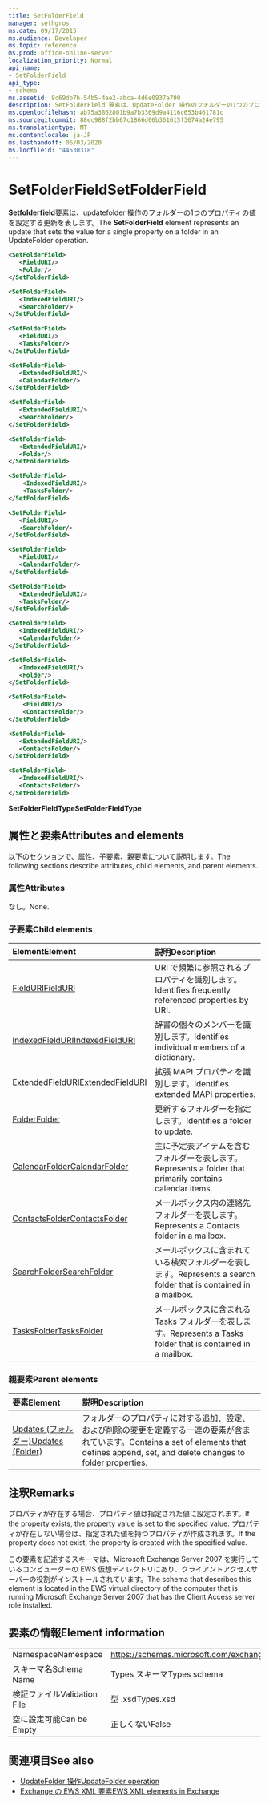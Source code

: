 ```yaml
---
title: SetFolderField
manager: sethgros
ms.date: 09/17/2015
ms.audience: Developer
ms.topic: reference
ms.prod: office-online-server
localization_priority: Normal
api_name:
- SetFolderField
api_type:
- schema
ms.assetid: 8c69db7b-54b5-4ae2-abca-4d6e0937a790
description: SetFolderField 要素は、UpdateFolder 操作のフォルダーの1つのプロパティの値を設定する更新を表します。
ms.openlocfilehash: ab75a3862801b9a7b3369d9a4116c653b461781c
ms.sourcegitcommit: 88ec988f2bb67c1866d06b361615f3674a24e795
ms.translationtype: MT
ms.contentlocale: ja-JP
ms.lasthandoff: 06/03/2020
ms.locfileid: "44530318"
---
```

# <a name="setfolderfield"></a><span data-ttu-id="a766a-103">SetFolderField</span><span class="sxs-lookup"><span data-stu-id="a766a-103">SetFolderField</span></span>

<span data-ttu-id="a766a-104">**Setfolderfield**要素は、updatefolder 操作のフォルダーの1つのプロパティの値を設定する更新を表します。</span><span class="sxs-lookup"><span data-stu-id="a766a-104">The **SetFolderField** element represents an update that sets the value for a single property on a folder in an UpdateFolder operation.</span></span> 

```xml
<SetFolderField>
   <FieldURI/>
   <Folder/>
</SetFolderField>
```
  
```xml
<SetFolderField>
   <IndexedFieldURI/> 
   <SearchFolder/> 
</SetFolderField>
```

```xml
<SetFolderField>
   <FieldURI/> 
   <TasksFolder/>
</SetFolderField>
```

```xml
<SetFolderField>
   <ExtendedFieldURI/> 
   <CalendarFolder/> 
</SetFolderField>
```

```xml
<SetFolderField>
   <ExtendedFieldURI/> 
   <SearchFolder/>
</SetFolderField>
```

```xml
<SetFolderField>
   <ExtendedFieldURI/> 
   <Folder/> 
</SetFolderField>
```

```xml
<SetFolderField>
    <IndexedFieldURI/> 
    <TasksFolder/>
</SetFolderField>
```

```xml
<SetFolderField>
   <FieldURI/> 
   <SearchFolder/>
</SetFolderField>
```

```xml
<SetFolderField>
   <FieldURI/> 
   <CalendarFolder/> 
</SetFolderField>
```

```xml
<SetFolderField>
   <ExtendedFieldURI/> 
   <TasksFolder/> 
</SetFolderField>
```

```xml
<SetFolderField>
   <IndexedFieldURI/> 
   <CalendarFolder/> 
</SetFolderField>
```

```xml
<SetFolderField>
   <IndexedFieldURI/> 
   <Folder/>
</SetFolderField>
```

```xml
<SetFolderField>
    <FieldURI/> 
    <ContactsFolder/>
</SetFolderField>
```

```xml
<SetFolderField>
   <ExtendedFieldURI/> 
   <ContactsFolder/>
</SetFolderField>
```

```xml
<SetFolderField>
   <IndexedFieldURI/> 
   <ContactsFolder/> 
</SetFolderField>
```


<span data-ttu-id="a766a-105">**SetFolderFieldType**</span><span class="sxs-lookup"><span data-stu-id="a766a-105">**SetFolderFieldType**</span></span>

## <a name="attributes-and-elements"></a><span data-ttu-id="a766a-106">属性と要素</span><span class="sxs-lookup"><span data-stu-id="a766a-106">Attributes and elements</span></span>

<span data-ttu-id="a766a-107">以下のセクションで、属性、子要素、親要素について説明します。</span><span class="sxs-lookup"><span data-stu-id="a766a-107">The following sections describe attributes, child elements, and parent elements.</span></span>
  
### <a name="attributes"></a><span data-ttu-id="a766a-108">属性</span><span class="sxs-lookup"><span data-stu-id="a766a-108">Attributes</span></span>

<span data-ttu-id="a766a-109">なし。</span><span class="sxs-lookup"><span data-stu-id="a766a-109">None.</span></span>
  
### <a name="child-elements"></a><span data-ttu-id="a766a-110">子要素</span><span class="sxs-lookup"><span data-stu-id="a766a-110">Child elements</span></span>

|<span data-ttu-id="a766a-111">**Element**</span><span class="sxs-lookup"><span data-stu-id="a766a-111">**Element**</span></span>|<span data-ttu-id="a766a-112">**説明**</span><span class="sxs-lookup"><span data-stu-id="a766a-112">**Description**</span></span>|
|:-----|:-----|
|[<span data-ttu-id="a766a-113">FieldURI</span><span class="sxs-lookup"><span data-stu-id="a766a-113">FieldURI</span></span>](fielduri.md) <br/> |<span data-ttu-id="a766a-114">URI で頻繁に参照されるプロパティを識別します。</span><span class="sxs-lookup"><span data-stu-id="a766a-114">Identifies frequently referenced properties by URI.</span></span>  <br/> |
|[<span data-ttu-id="a766a-115">IndexedFieldURI</span><span class="sxs-lookup"><span data-stu-id="a766a-115">IndexedFieldURI</span></span>](indexedfielduri.md) <br/> |<span data-ttu-id="a766a-116">辞書の個々のメンバーを識別します。</span><span class="sxs-lookup"><span data-stu-id="a766a-116">Identifies individual members of a dictionary.</span></span>  <br/> |
|[<span data-ttu-id="a766a-117">ExtendedFieldURI</span><span class="sxs-lookup"><span data-stu-id="a766a-117">ExtendedFieldURI</span></span>](extendedfielduri.md) <br/> |<span data-ttu-id="a766a-118">拡張 MAPI プロパティを識別します。</span><span class="sxs-lookup"><span data-stu-id="a766a-118">Identifies extended MAPI properties.</span></span>  <br/> |
|[<span data-ttu-id="a766a-119">Folder</span><span class="sxs-lookup"><span data-stu-id="a766a-119">Folder</span></span>](folder.md) <br/> |<span data-ttu-id="a766a-120">更新するフォルダーを指定します。</span><span class="sxs-lookup"><span data-stu-id="a766a-120">Identifies a folder to update.</span></span>  <br/> |
|[<span data-ttu-id="a766a-121">CalendarFolder</span><span class="sxs-lookup"><span data-stu-id="a766a-121">CalendarFolder</span></span>](calendarfolder.md) <br/> |<span data-ttu-id="a766a-122">主に予定表アイテムを含むフォルダーを表します。</span><span class="sxs-lookup"><span data-stu-id="a766a-122">Represents a folder that primarily contains calendar items.</span></span>  <br/> |
|[<span data-ttu-id="a766a-123">ContactsFolder</span><span class="sxs-lookup"><span data-stu-id="a766a-123">ContactsFolder</span></span>](contactsfolder.md) <br/> |<span data-ttu-id="a766a-124">メールボックス内の連絡先フォルダーを表します。</span><span class="sxs-lookup"><span data-stu-id="a766a-124">Represents a Contacts folder in a mailbox.</span></span>  <br/> |
|[<span data-ttu-id="a766a-125">SearchFolder</span><span class="sxs-lookup"><span data-stu-id="a766a-125">SearchFolder</span></span>](searchfolder.md) <br/> |<span data-ttu-id="a766a-126">メールボックスに含まれている検索フォルダーを表します。</span><span class="sxs-lookup"><span data-stu-id="a766a-126">Represents a search folder that is contained in a mailbox.</span></span>  <br/> |
|[<span data-ttu-id="a766a-127">TasksFolder</span><span class="sxs-lookup"><span data-stu-id="a766a-127">TasksFolder</span></span>](tasksfolder.md) <br/> |<span data-ttu-id="a766a-128">メールボックスに含まれる Tasks フォルダーを表します。</span><span class="sxs-lookup"><span data-stu-id="a766a-128">Represents a Tasks folder that is contained in a mailbox.</span></span>  <br/> |
   
### <a name="parent-elements"></a><span data-ttu-id="a766a-129">親要素</span><span class="sxs-lookup"><span data-stu-id="a766a-129">Parent elements</span></span>

|<span data-ttu-id="a766a-130">**要素**</span><span class="sxs-lookup"><span data-stu-id="a766a-130">**Element**</span></span>|<span data-ttu-id="a766a-131">**説明**</span><span class="sxs-lookup"><span data-stu-id="a766a-131">**Description**</span></span>|
|:-----|:-----|
|[<span data-ttu-id="a766a-132">Updates (フォルダー)</span><span class="sxs-lookup"><span data-stu-id="a766a-132">Updates (Folder)</span></span>](updates-folder.md) <br/> |<span data-ttu-id="a766a-133">フォルダーのプロパティに対する追加、設定、および削除の変更を定義する一連の要素が含まれています。</span><span class="sxs-lookup"><span data-stu-id="a766a-133">Contains a set of elements that defines append, set, and delete changes to folder properties.</span></span>  <br/> |
   
## <a name="remarks"></a><span data-ttu-id="a766a-134">注釈</span><span class="sxs-lookup"><span data-stu-id="a766a-134">Remarks</span></span>

<span data-ttu-id="a766a-135">プロパティが存在する場合、プロパティ値は指定された値に設定されます。</span><span class="sxs-lookup"><span data-stu-id="a766a-135">If the property exists, the property value is set to the specified value.</span></span> <span data-ttu-id="a766a-136">プロパティが存在しない場合は、指定された値を持つプロパティが作成されます。</span><span class="sxs-lookup"><span data-stu-id="a766a-136">If the property does not exist, the property is created with the specified value.</span></span>
  
<span data-ttu-id="a766a-137">この要素を記述するスキーマは、Microsoft Exchange Server 2007 を実行しているコンピューターの EWS 仮想ディレクトリにあり、クライアントアクセスサーバーの役割がインストールされています。</span><span class="sxs-lookup"><span data-stu-id="a766a-137">The schema that describes this element is located in the EWS virtual directory of the computer that is running Microsoft Exchange Server 2007 that has the Client Access server role installed.</span></span>
  
## <a name="element-information"></a><span data-ttu-id="a766a-138">要素の情報</span><span class="sxs-lookup"><span data-stu-id="a766a-138">Element information</span></span>

|||
|:-----|:-----|
|<span data-ttu-id="a766a-139">Namespace</span><span class="sxs-lookup"><span data-stu-id="a766a-139">Namespace</span></span>  <br/> |https://schemas.microsoft.com/exchange/services/2006/types  <br/> |
|<span data-ttu-id="a766a-140">スキーマ名</span><span class="sxs-lookup"><span data-stu-id="a766a-140">Schema Name</span></span>  <br/> |<span data-ttu-id="a766a-141">Types スキーマ</span><span class="sxs-lookup"><span data-stu-id="a766a-141">Types schema</span></span>  <br/> |
|<span data-ttu-id="a766a-142">検証ファイル</span><span class="sxs-lookup"><span data-stu-id="a766a-142">Validation File</span></span>  <br/> |<span data-ttu-id="a766a-143">型 .xsd</span><span class="sxs-lookup"><span data-stu-id="a766a-143">Types.xsd</span></span>  <br/> |
|<span data-ttu-id="a766a-144">空に設定可能</span><span class="sxs-lookup"><span data-stu-id="a766a-144">Can be Empty</span></span>  <br/> |<span data-ttu-id="a766a-145">正しくない</span><span class="sxs-lookup"><span data-stu-id="a766a-145">False</span></span>  <br/> |
   
## <a name="see-also"></a><span data-ttu-id="a766a-146">関連項目</span><span class="sxs-lookup"><span data-stu-id="a766a-146">See also</span></span>

- [<span data-ttu-id="a766a-147">UpdateFolder 操作</span><span class="sxs-lookup"><span data-stu-id="a766a-147">UpdateFolder operation</span></span>](updatefolder-operation.md)
- [<span data-ttu-id="a766a-148">Exchange の EWS XML 要素</span><span class="sxs-lookup"><span data-stu-id="a766a-148">EWS XML elements in Exchange</span></span>](ews-xml-elements-in-exchange.md)

